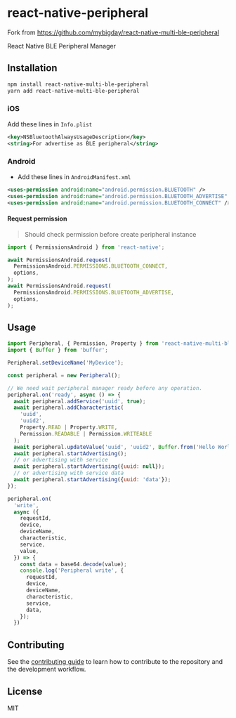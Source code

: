 # react-native-peripheral

Fork from https://github.com/mybigday/react-native-multi-ble-peripheral

React Native BLE Peripheral Manager

## Installation

```sh
npm install react-native-multi-ble-peripheral
yarn add react-native-multi-ble-peripheral
```

### iOS

Add these lines in `Info.plist`

```xml
<key>NSBluetoothAlwaysUsageDescription</key>
<string>For advertise as BLE peripheral</string>
```

### Android

- Add these lines in `AndroidManifest.xml`

```xml
<uses-permission android:name="android.permission.BLUETOOTH" />
<uses-permission android:name="android.permission.BLUETOOTH_ADVERTISE" />
<uses-permission android:name="android.permission.BLUETOOTH_CONNECT" />
```

#### Request permission

> Should check permission before create peripheral instance

```js
import { PermissionsAndroid } from 'react-native';

await PermissionsAndroid.request(
  PermissionsAndroid.PERMISSIONS.BLUETOOTH_CONNECT,
  options,
);
await PermissionsAndroid.request(
  PermissionsAndroid.PERMISSIONS.BLUETOOTH_ADVERTISE,
  options,
);
```

## Usage

```js
import Peripheral, { Permission, Property } from 'react-native-multi-ble-peripheral';
import { Buffer } from 'buffer';

Peripheral.setDeviceName('MyDevice');

const peripheral = new Peripheral();

// We need wait peripheral manager ready before any operation.
peripheral.on('ready', async () => {
  await peripheral.addService('uuid', true);
  await peripheral.addCharacteristic(
    'uuid',
    'uuid2',
    Property.READ | Property.WRITE,
    Permission.READABLE | Permission.WRITEABLE
  );
  await peripheral.updateValue('uuid', 'uuid2', Buffer.from('Hello World!'));
  await peripheral.startAdvertising();
  // or advertising with service
  await peripheral.startAdvertising({uuid: null});
  // or advertising with service data
  await peripheral.startAdvertising({uuid: 'data'});
});

peripheral.on(
  'write',
  async ({
    requestId,
    device,
    deviceName,
    characteristic,
    service,
    value,
  }) => {
    const data = base64.decode(value);
    console.log('Peripheral write', {
      requestId,
      device,
      deviceName,
      characteristic,
      service,
      data,
    });
  })
```

## Contributing

See the [contributing guide](CONTRIBUTING.md) to learn how to contribute to the repository and the development workflow.

## License

MIT
